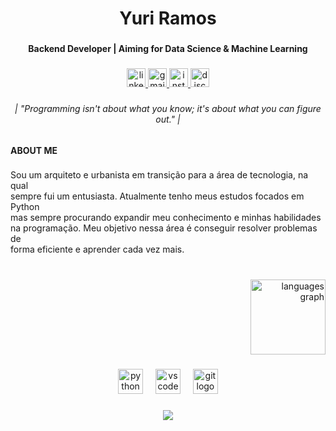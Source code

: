 <h1 align="center">Yuri Ramos</h1>

###

<h4 align="center">Backend Developer | Aiming for Data Science & Machine Learning</h4>

###

<div align="center">
  <a href="https://www.linkedin.com/in/yuri-ramos-a7864822b/" target="_blank">
    <img src="https://img.shields.io/static/v1?message=LinkedIn&logo=linkedin&label=&color=0077B5&logoColor=white&labelColor=&style=for-the-badge" height="30" alt="linkedin logo"  />
  </a>
  <a href="mailto:yuri.oliveira.ramos@gmail.com" target="_blank">
    <img src="https://img.shields.io/static/v1?message=Gmail&logo=gmail&label=&color=D14836&logoColor=white&labelColor=&style=for-the-badge" height="30" alt="gmail logo"  />
  </a>
  <a href="https://www.instagram.com/_yurirams/" target="_blank">
    <img src="https://img.shields.io/static/v1?message=Instagram&logo=instagram&label=&color=E4405F&logoColor=white&labelColor=&style=for-the-badge" height="30" alt="instagram logo"  />
  </a>
  <img src="https://img.shields.io/static/v1?message=lunarmxxni&logo=discord&label=&color=7289DA&logoColor=white&labelColor=&style=for-the-badge" height="30" alt="discord logo"  />
</div>

###

<h6 align="center">| "Programming isn't about what you know; it's about what you can figure out." |</h6>

###

<h4 align="left">ABOUT ME</h4>

###

<p align="left">Sou um arquiteto e urbanista em transição para a área de tecnologia, na qual <br>sempre fui um entusiasta. Atualmente tenho meus estudos focados em Python <br>mas sempre procurando expandir meu conhecimento e minhas habilidades<br> na programação. Meu objetivo nessa área é conseguir resolver problemas de <br>forma eficiente e aprender cada vez mais.</p>

###

<br clear="both">

<div align="right">
  <img src="https://github-readme-stats.vercel.app/api/top-langs?username=yuriramosdev&locale=en&hide_title=false&layout=compact&card_width=320&langs_count=5&theme=codeSTACKr&hide_border=true&order=2" height="120" alt="languages graph"  />
</div>

###

<div align="center">
  <img src="https://img.shields.io/badge/Python-3776AB?logo=python&logoColor=white&style=for-the-badge" height="40" alt="python logo"  />
  <img width="12" />
  <img src="https://img.shields.io/badge/Visual Studio Code-007ACC?logo=visualstudiocode&logoColor=white&style=for-the-badge" height="40" alt="vscode logo"  />
  <img width="12" />
  <img src="https://img.shields.io/badge/Git-F05032?logo=git&logoColor=white&style=for-the-badge" height="40" alt="git logo"  />
</div>

###

<div align="center">
  <img src="https://visitor-badge.laobi.icu/badge?page_id=yuriramosdev.yuriramosdev&right_color=darkorchid&left_text=Profile%20Views"  />
</div>

###
